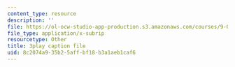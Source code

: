 ```yaml
---
content_type: resource
description: ''
file: https://ol-ocw-studio-app-production.s3.amazonaws.com/courses/9-00sc-introduction-to-psychology-fall-2011/8c2074a935b25affbf18b3a1aeb1caf6_kD3CswjYb2E.vtt
file_type: application/x-subrip
resourcetype: Other
title: 3play caption file
uid: 8c2074a9-35b2-5aff-bf18-b3a1aeb1caf6
---
```

